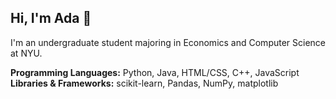 ## Hi, I'm Ada 👋
I'm an undergraduate student majoring in Economics and Computer Science at NYU.

**Programming Languages:** Python, Java, HTML/CSS, C++, JavaScript
**Libraries & Frameworks:** scikit-learn, Pandas, NumPy, matplotlib

<!--
**Ada2305/Ada2305** is a ✨ _special_ ✨ repository because its `README.md` (this file) appears on your GitHub profile.

Here are some ideas to get you started:

- 🔭 I’m currently working on ...
- 🌱 I’m currently learning ...
- 👯 I’m looking to collaborate on ...
- 🤔 I’m looking for help with ...
- 💬 Ask me about ...
- 📫 How to reach me: ...
- 😄 Pronouns: ...
- ⚡ Fun fact: ...
-->
